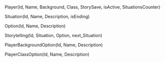 Player(Id, Name, Background, Class, StorySave, isActive, SituationsCounter)

Situation(Id, Name, Description, isEnding)

Option(Id, Name, Description)

Storytelling(Id, Situation, Option, next_Situation)

PlayerBackgroundOption(Id, Name, Description)

PlayerClassOption(Id, Name, Description)
